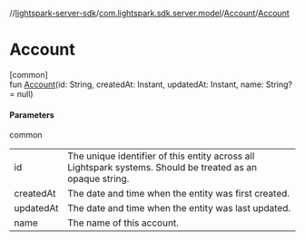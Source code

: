 //[lightspark-server-sdk](../../../index.md)/[com.lightspark.sdk.server.model](../index.md)/[Account](index.md)/[Account](-account.md)

# Account

[common]\
fun [Account](-account.md)(id: String, createdAt: Instant, updatedAt: Instant, name: String? = null)

#### Parameters

common

| | |
|---|---|
| id | The unique identifier of this entity across all Lightspark systems. Should be treated as an opaque string. |
| createdAt | The date and time when the entity was first created. |
| updatedAt | The date and time when the entity was last updated. |
| name | The name of this account. |
